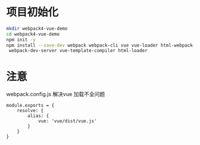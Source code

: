 
# 项目初始化

```bash
mkdir webpack4-vue-demo
cd webpack4-vue-demo
npm init -y
npm install --save-dev webpack webpack-cli vue vue-loader html-webpack-plugin html-loader \
 webpack-dev-server vue-template-compiler html-loader
```
# 注意

webpack.config.js 解决vue 加载不全问题
```angular2html
module.exports = {
    resolve: {
        alias: {
            vue: 'vue/dist/vue.js'
        }
    }
}
```
